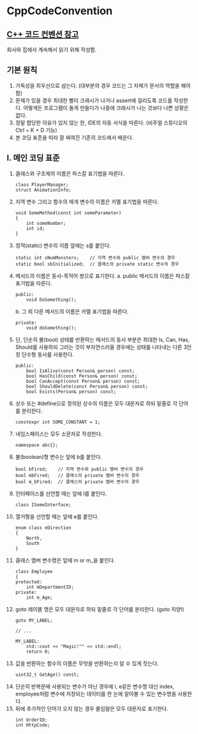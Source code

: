 # CppCodeConvention

[C++ 코드 컨벤션 참고](https://docs.popekim.com/ko/coding-standards/cpp)
----
회사와 집에서 계속해서 읽기 위해 작성함.

## 기본 원칙
1. 가독성을 최우선으로 삼는다. (대부분의 경우 코드는 그 자체가 문서의 역할을 해야 함)
2. 문제가 있을 경우 최대한 빨리 크래시가 나거나 assert에 걸리도록 코드를 작성한다. 어떻게든 프로그램이 돌게 만들다가 나중에 크래시가 나는 것보다 나쁜 상황은 없다.
3. 정말 합당한 이유가 있지 않는 한, IDE의 자동 서식을 따른다. (비주얼 스튜디오의 Ctrl + K + D 기능)
4. 본 코딩 표준을 따라 잘 짜여진 기존의 코드에서 배운다.

## I. 메인 코딩 표준
1. 클래스와 구조체의 이름은 파스칼 표기법을 따른다.
   ```
   class PlayerManager;
   struct AnimationInfo;
   ```
2. 지역 변수 그리고 함수의 매개 변수의 이름은 카멜 표기법을 따른다.
   ```
   void SomeMethod(const int someParameter)
   {
       int someNumber;
       int id;
   }
   ```
3. 정적(static) 변수의 이름 앞에는 s를 붙인다.
   ```
   static int sNumMonsters;    // 지역 변수와 public 멤버 변수의 경우
   static bool sbInitialized;  // 클래스의 private static 변수의 경우
   ```
4. 메서드의 이름은 동사-목적어 쌍으로 표기한다.
   a. public 메서드의 이름은 파스칼 표기법을 따른다.
     ```
     public:
         void DoSomething();
     ```
   b. 그 외 다른 메서드의 이름은 카멜 표기법을 따른다.
     ```
     private:
         void doSomething();
     ```
5. 단, 단순히 불(bool) 상태를 반환하는 메서드의 동사 부분은 최대한 Is, Can, Has, Should를 사용하되 그러는 것이 부자연스러울 경우에는 상태를 나타내는 다른 3인칭 단수형 동사를 사용한다.
   ```
   public:
       bool IsAlive(const Person& person) const;
       bool HasChild(const Person& person) const;
       bool CanAccept(const Person& person) const;
       bool ShouldDelete(const Person& person) const;
       bool Exists(Person& person) const;
   ```
6. 상수 또는 #define으로 정의된 상수의 이름은 모두 대문자로 하되 밑줄로 각 단어를 분리한다.
   ```
   constexpr int SOME_CONSTANT = 1;
   ```
7. 네임스페이스는 모두 소문자로 작성한다.
   ```
   namespace abc{};
   ```
8. 불(boolean)형 변수는 앞에 b를 붙인다.
   ```
   bool bFired;    // 지역 변수와 public 멤버 변수의 경우
   bool mbFired;   // 클래스의 private 멤버 변수의 경우
   bool m_bFired;  // 클래스의 private 멤버 변수의 경우
   ```
9. 인터페이스를 선언할 때는 앞에 I를 붙인다.
   ```
   class ISomeInterface;
   ```
10. 열거형을 선언할 때는 앞에 e를 붙인다.
    ```
    enum class eDirection
    {
        North,
        South
    }
    ```
11. 클래스 멤버 변수명은 앞에 m or m_을 붙인다.
    ```
    class Employee
    {
    protected:
        int mDepartmentID;
    private:
        int m_Age;
    ``` 
12. goto 레이블 명은 모두 대문자로 하되 밑줄로 각 단어를 분리한다. (goto 지양!)
    ```
    goto MY_LABEL;

    // ...

    MY_LABEL:
        std::cout << "Magic!"" << std::endl;
        return 0;
    ```
13. 값을 반환하는 함수의 이름은 무엇을 반환하는지 알 수 있게 짓는다.
    ```
    uint32_t GetAge() const;
    ```
14. 단순히 반복문에 사용되는 변수가 아닌 경우에 i, e같은 변수명 대신 index, employee처럼 변수에 저장되는 데이터를 한 눈에 알아볼 수 있는 변수명을 사용한다.
15. 뒤에 추가적인 단어가 오지 않는 경우 줄임말은 모두 대문자로 표기한다.
    ```
    int OrderID;
    int HttpCode;
    ```














































































